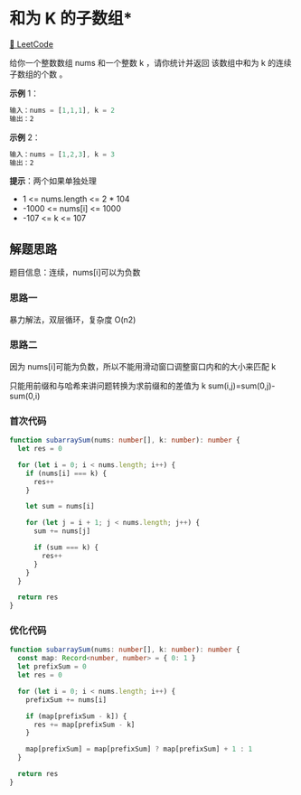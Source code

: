 # 和为 K 的子数组\*

[🔗 LeetCode](https://leetcode.cn/problems/subarray-sum-equals-k/)

给你一个整数数组 nums 和一个整数 k ，请你统计并返回 该数组中和为 k 的连续子数组的个数 。

**示例** 1：

```js
输入：nums = [1,1,1], k = 2
输出：2
```

**示例** 2：

```js
输入：nums = [1,2,3], k = 3
输出：2
```

**提示**：两个如果单独处理

- 1 <= nums.length <= 2 \* 104
- -1000 <= nums[i] <= 1000
- -107 <= k <= 107

## 解题思路

题目信息：连续，nums[i]可以为负数

### 思路一

暴力解法，双层循环，复杂度 O(n2)

### 思路二

因为 nums[i]可能为负数，所以不能用滑动窗口调整窗口内和的大小来匹配 k

只能用前缀和与哈希来讲问题转换为求前缀和的差值为 k
sum(i,j)=sum(0,j)-sum(0,i)

### 首次代码

```ts
function subarraySum(nums: number[], k: number): number {
  let res = 0

  for (let i = 0; i < nums.length; i++) {
    if (nums[i] === k) {
      res++
    }

    let sum = nums[i]

    for (let j = i + 1; j < nums.length; j++) {
      sum += nums[j]

      if (sum === k) {
        res++
      }
    }
  }

  return res
}
```

### 优化代码

```ts
function subarraySum(nums: number[], k: number): number {
  const map: Record<number, number> = { 0: 1 }
  let prefixSum = 0
  let res = 0

  for (let i = 0; i < nums.length; i++) {
    prefixSum += nums[i]

    if (map[prefixSum - k]) {
      res += map[prefixSum - k]
    }

    map[prefixSum] = map[prefixSum] ? map[prefixSum] + 1 : 1
  }

  return res
}
```

